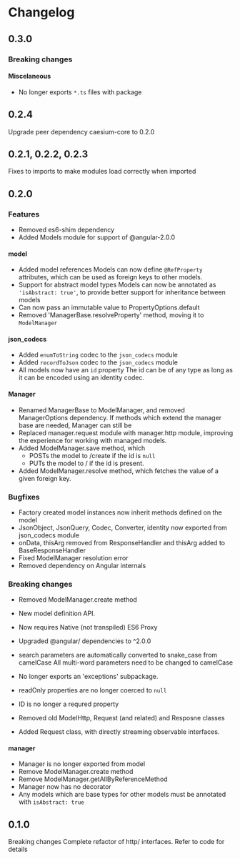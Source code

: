 # Changelog

## 0.3.0

### Breaking changes
#### Miscelaneous
- No longer exports `*.ts` files with package



## 0.2.4

Upgrade peer dependency caesium-core to 0.2.0

## 0.2.1, 0.2.2, 0.2.3
Fixes to imports to make modules load correctly when imported

## 0.2.0

### Features
- Removed es6-shim dependency
- Added Models module for support of @angular-2.0.0

#### model

- Added model references
    Models can now define `@RefProperty` attributes, which can be used as foreign
    keys to other models.
- Support for abstract model types
    Models can now be annotated as `'isAbstract: true'`, to provide better support
    for inheritance between models
- Can now pass an immutable value to PropertyOptions.default
- Removed 'ManagerBase.resolveProperty' method, moving it to `ModelManager`


#### json_codecs

- Added `enumToString` codec to the `json_codecs` module
- Added `recordToJson` codec to the `json_codecs` module
- All models now have an `id` property
    The id can be of any type as long as it can be encoded using an identity codec.

#### Manager
- Renamed ManagerBase to ModelManager, and removed ManagerOptions dependency.
  If methods which extend the manager base are needed, Manager can still be
- Replaced manager.request module with manager.http module, improving the experience
  for working with managed models.
- Added ModelManager.save method, which
    - POSTs the model to <managerPath>/create if the id is `null`
    - PUTs the model to <managerPath>/<modelId> if the id is present.
- Added ModelManager.resolve method, which fetches the value of a given foreign key.

### Bugfixes
- Factory created model instances now inherit methods defined on the model
- JsonObject, JsonQuery, Codec, Converter, identity now exported from json_codecs module
- onData, thisArg removed from ResponseHandler and thisArg added to BaseResponseHandler
- Fixed ModelManager resolution error
- Removed dependency on Angular internals


### Breaking changes
- Removed ModelManager.create method
- New model definition API.
- Now requires Native (not transpiled) ES6 Proxy
- Upgraded @angular/ dependencies to ^2.0.0
- search parameters are automatically converted to snake_case from camelCase
  All multi-word parameters need to be changed to camelCase

- No longer exports an 'exceptions' subpackage.
- readOnly properties are no longer coerced to `null`
- ID is no longer a requred property
- Removed old ModelHttp, Request (and related) and Resposne classes
- Added Request class, with directly streaming observable interfaces.

#### manager
- Manager is no longer exported from model
- Remove ModelManager.create method
- Remove ModelManager.getAllByReferenceMethod
- Manager now has no decorator
- Any models which are base types for other models must be annotated with `isAbstract: true`


## 0.1.0
Breaking changes
Complete refactor of http/ interfaces. Refer to code for details

